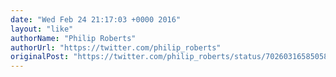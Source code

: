 ```yaml
---
date: "Wed Feb 24 21:17:03 +0000 2016"
layout: "like"
authorName: "Philip Roberts"
authorUrl: "https://twitter.com/philip_roberts"
originalPost: "https://twitter.com/philip_roberts/status/702603165850587136"
---
```

